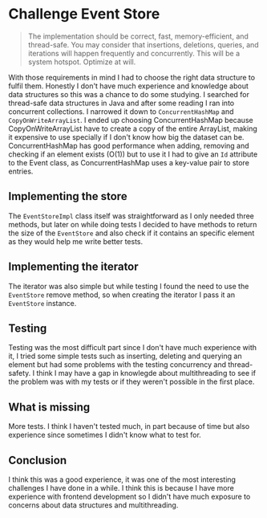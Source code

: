 # Challenge Event Store

> The implementation should be correct, fast, memory-efficient, and
> thread-safe. You may consider that insertions, deletions, queries, and
> iterations will happen frequently and concurrently. This will be a
> system hotspot. Optimize at will.

With those requirements in mind I had to choose the right data structure to fulfil them. Honestly I don't have much experience and knowledge about data structures so this was a chance to do some studying. I searched for thread-safe data structures in Java and after some reading I ran into concurrent collections. I narrowed it down to `ConcurrentHashMap` and `CopyOnWriteArrayList`. I ended up choosing ConcurrentHashMap because CopyOnWriteArrayList have to create a copy of the entire ArrayList, making it expensive to use specially if I don't know how big the dataset can be. ConcurrentHashMap has good performance when adding, removing and checking if an element exists (O(1)) but to use it I had to give an `Id` attribute to the Event class, as ConcurrentHashMap uses a key-value pair to store entries.

## Implementing the store
The `EventStoreImpl` class itself was straightforward as I only needed three methods, but later on while doing tests I decided to have methods to return the size of the `EventStore` and also check if it contains an specific element as they would help me write better tests.

## Implementing the iterator

The iterator was also simple but while testing I found the need to use the `EventStore` remove method, so when creating the iterator I pass it an `EventStore` instance.

## Testing

Testing was the most difficult part since I don't have much experience with it, I tried some simple tests such as inserting, deleting and querying an element but had some problems with the testing concurrency and thread-safety. I think I may have a gap in knowlegde about multithreading to see if the problem was with my tests or if they weren't possible in the first place.

## What is missing
More tests. I think I haven't tested much, in part because of time but also experience since sometimes I didn't know what to test for.

## Conclusion
I think this was a good experience, it was one of the most interesting challenges I have done in a while. I think this is because I have more experience with frontend development so I didn't have much exposure to concerns about data structures and multithreading.


